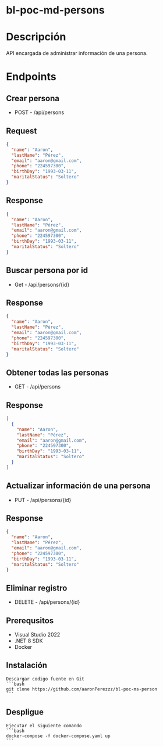 # bl-poc-md-persons

# Descripción

API encargada de administrar información de una persona.

# Endpoints

## Crear persona

- POST - /api/persons

## Request

```json
{
  "name": "Aaron",
  "lastName": "Pérez",
  "email": "aaron@gmail.com",
  "phone": "224597300",
  "birthDay": "1993-03-11",
  "maritalStatus": "Soltero"
}
```

## Response

```json
{
  "name": "Aaron",
  "lastName": "Pérez",
  "email": "aaron@gmail.com",
  "phone": "224597300",
  "birthDay": "1993-03-11",
  "maritalStatus": "Soltero"
}
```

## Buscar persona por id

- Get - /api/persons/{id}

## Response

```json
{
  "name": "Aaron",
  "lastName": "Pérez",
  "email": "aaron@gmail.com",
  "phone": "224597300",
  "birthDay": "1993-03-11",
  "maritalStatus": "Soltero"
}
```

## Obtener todas las personas

- GET - /api/persons

## Response

```json
[
  {
    "name": "Aaron",
    "lastName": "Pérez",
    "email": "aaron@gmail.com",
    "phone": "224597300",
    "birthDay": "1993-03-11",
    "maritalStatus": "Soltero"
  }
]
```

## Actualizar información de una persona

- PUT - /api/persons/{id}
## Response

```json
{
  "name": "Aaron",
  "lastName": "Pérez",
  "email": "aaron@gmail.com",
  "phone": "224597300",
  "birthDay": "1993-03-11",
  "maritalStatus": "Soltero"
}
```

## Eliminar registro
- DELETE - /api/persons/{id}

## Prerequsitos

- Visual Studio 2022
- .NET 8 SDK
- Docker

## Instalación

    Descargar codigo fuente en Git
    ```bash
    git clone https://github.com/aaronPerezzz/bl-poc-ms-person
    ```

## Despligue

    Ejecutar el siguiente comando
    ```bash
    docker-compose -f docker-compose.yaml up
    ```
